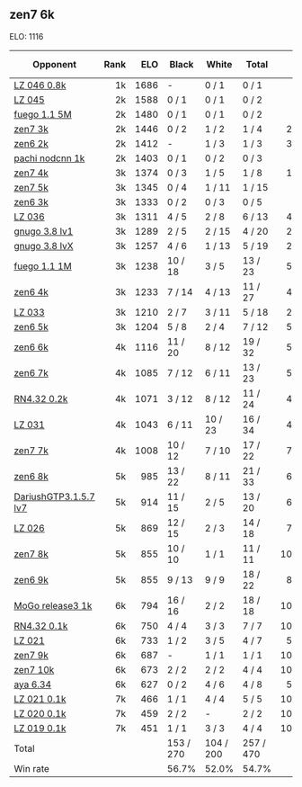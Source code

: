 ## zen7 6k ##

ELO: 1116

Opponent | Rank | ELO | Black | White | Total | Win rate
---------|-----:|----:|-------|-------|-------|-------:
[LZ 046 0.8k](LZ%20046%200.8k.md) | 1k | 1686 | - | 0 / 1 | 0 / 1 | 0.0%
[LZ 045](LZ%20045.md) | 2k | 1588 | 0 / 1 | 0 / 1 | 0 / 2 | 0.0%
[fuego 1.1 5M](fuego%201.1%205M.md) | 2k | 1480 | 0 / 1 | 0 / 1 | 0 / 2 | 0.0%
[zen7 3k](zen7%203k.md) | 2k | 1446 | 0 / 2 | 1 / 2 | 1 / 4 | 25.0%
[zen6 2k](zen6%202k.md) | 2k | 1412 | - | 1 / 3 | 1 / 3 | 33.3%
[pachi nodcnn 1k](pachi%20nodcnn%201k.md) | 2k | 1403 | 0 / 1 | 0 / 2 | 0 / 3 | 0.0%
[zen7 4k](zen7%204k.md) | 3k | 1374 | 0 / 3 | 1 / 5 | 1 / 8 | 12.5%
[zen7 5k](zen7%205k.md) | 3k | 1345 | 0 / 4 | 1 / 11 | 1 / 15 | 6.7%
[zen6 3k](zen6%203k.md) | 3k | 1333 | 0 / 2 | 0 / 3 | 0 / 5 | 0.0%
[LZ 036](LZ%20036.md) | 3k | 1311 | 4 / 5 | 2 / 8 | 6 / 13 | 46.2%
[gnugo 3.8 lv1](gnugo%203.8%20lv1.md) | 3k | 1289 | 2 / 5 | 2 / 15 | 4 / 20 | 20.0%
[gnugo 3.8 lvX](gnugo%203.8%20lvX.md) | 3k | 1257 | 4 / 6 | 1 / 13 | 5 / 19 | 26.3%
[fuego 1.1 1M](fuego%201.1%201M.md) | 3k | 1238 | 10 / 18 | 3 / 5 | 13 / 23 | 56.5%
[zen6 4k](zen6%204k.md) | 3k | 1233 | 7 / 14 | 4 / 13 | 11 / 27 | 40.7%
[LZ 033](LZ%20033.md) | 3k | 1210 | 2 / 7 | 3 / 11 | 5 / 18 | 27.8%
[zen6 5k](zen6%205k.md) | 3k | 1204 | 5 / 8 | 2 / 4 | 7 / 12 | 58.3%
[zen6 6k](zen6%206k.md) | 4k | 1116 | 11 / 20 | 8 / 12 | 19 / 32 | 59.4%
[zen6 7k](zen6%207k.md) | 4k | 1085 | 7 / 12 | 6 / 11 | 13 / 23 | 56.5%
[RN4.32 0.2k](RN4.32%200.2k.md) | 4k | 1071 | 3 / 12 | 8 / 12 | 11 / 24 | 45.8%
[LZ 031](LZ%20031.md) | 4k | 1043 | 6 / 11 | 10 / 23 | 16 / 34 | 47.1%
[zen7 7k](zen7%207k.md) | 4k | 1008 | 10 / 12 | 7 / 10 | 17 / 22 | 77.3%
[zen6 8k](zen6%208k.md) | 5k | 985 | 13 / 22 | 8 / 11 | 21 / 33 | 63.6%
[DariushGTP3.1.5.7 lv7](DariushGTP3.1.5.7%20lv7.md) | 5k | 914 | 11 / 15 | 2 / 5 | 13 / 20 | 65.0%
[LZ 026](LZ%20026.md) | 5k | 869 | 12 / 15 | 2 / 3 | 14 / 18 | 77.8%
[zen7 8k](zen7%208k.md) | 5k | 855 | 10 / 10 | 1 / 1 | 11 / 11 | 100.0%
[zen6 9k](zen6%209k.md) | 5k | 855 | 9 / 13 | 9 / 9 | 18 / 22 | 81.8%
[MoGo release3 1k](MoGo%20release3%201k.md) | 6k | 794 | 16 / 16 | 2 / 2 | 18 / 18 | 100.0%
[RN4.32 0.1k](RN4.32%200.1k.md) | 6k | 750 | 4 / 4 | 3 / 3 | 7 / 7 | 100.0%
[LZ 021](LZ%20021.md) | 6k | 733 | 1 / 2 | 3 / 5 | 4 / 7 | 57.1%
[zen7 9k](zen7%209k.md) | 6k | 687 | - | 1 / 1 | 1 / 1 | 100.0%
[zen7 10k](zen7%2010k.md) | 6k | 673 | 2 / 2 | 2 / 2 | 4 / 4 | 100.0%
[aya 6.34](aya%206.34.md) | 6k | 627 | 0 / 2 | 4 / 6 | 4 / 8 | 50.0%
[LZ 021 0.1k](LZ%20021%200.1k.md) | 7k | 466 | 1 / 1 | 4 / 4 | 5 / 5 | 100.0%
[LZ 020 0.1k](LZ%20020%200.1k.md) | 7k | 459 | 2 / 2 | - | 2 / 2 | 100.0%
[LZ 019 0.1k](LZ%20019%200.1k.md) | 7k | 451 | 1 / 1 | 3 / 3 | 4 / 4 | 100.0%
Total | | | 153 / 270 | 104 / 200 | 257 / 470 | 
Win rate| | | 56.7% | 52.0% | 54.7% | 
